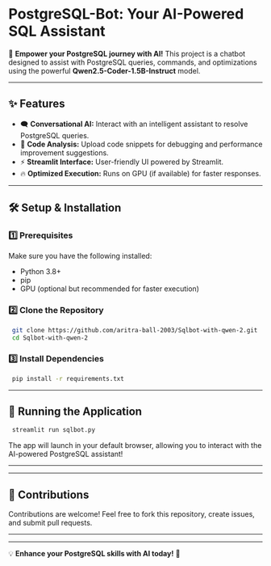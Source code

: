 # PostgreSQL-Bot: Your AI-Powered SQL Assistant

🚀 **Empower your PostgreSQL journey with AI!** This project is a chatbot designed to assist with PostgreSQL queries, commands, and optimizations using the powerful **Qwen2.5-Coder-1.5B-Instruct** model.

---

## ✨ Features
- 🗨️ **Conversational AI:** Interact with an intelligent assistant to resolve PostgreSQL queries.
- 📂 **Code Analysis:** Upload code snippets for debugging and performance improvement suggestions.
- ⚡ **Streamlit Interface:** User-friendly UI powered by Streamlit.
- 🔥 **Optimized Execution:** Runs on GPU (if available) for faster responses.

---

## 🛠️ Setup & Installation

### 1️⃣ Prerequisites
Make sure you have the following installed:
- Python 3.8+
- pip
- GPU (optional but recommended for faster execution)

### 2️⃣ Clone the Repository
```sh
 git clone https://github.com/aritra-ball-2003/Sqlbot-with-qwen-2.git
 cd Sqlbot-with-qwen-2
```

### 3️⃣ Install Dependencies
```sh
 pip install -r requirements.txt
```

---

## 🚀 Running the Application

```sh
 streamlit run sqlbot.py
```

The app will launch in your default browser, allowing you to interact with the AI-powered PostgreSQL assistant!

---


---

## 🤝 Contributions
Contributions are welcome! Feel free to fork this repository, create issues, and submit pull requests.

---

---

💡 **Enhance your PostgreSQL skills with AI today!** 🚀

